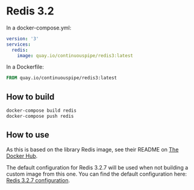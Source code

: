 # Redis 3.2

In a docker-compose.yml:
```yml
version: '3'
services:
  redis:
    image: quay.io/continuouspipe/redis3:latest
```

In a Dockerfile:
```Dockerfile
FROM quay.io/continuouspipe/redis3:latest
```

## How to build
```bash
docker-compose build redis
docker-compose push redis
```

## How to use

As this is based on the library Redis image, see their README on [The Docker Hub](https://hub.docker.com/_/redis/).

The default configuration for Redis 3.2.7 will be used when not building a custom image from this one.
You can find the default configuration here:
[Redis 3.2.7 configuration](https://github.com/antirez/redis/blob/3.2.7/redis.conf).
